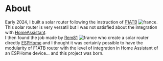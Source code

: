 # About

Early 2024, I built a solar router following the instruction of [F1ATB](https://f1atb.fr) ![france](images/france.png). This solar router is very versatil but I was not satisfied about the integration with [HomeAssistant](https://homeassistant.io).  
I then found the job made by [Rem81](https://domo.rem81.com/) ![france](images/france.png) who create a solar router directly [ESPHome](https://esphome.io) and I thought it was certainly possible to have the modularity of F1ATB router with the level of integration in Home Assistant of an ESPHome device... and this project was born.
